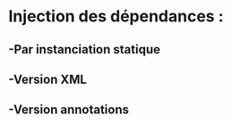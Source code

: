 #   Injection des dépendances :



## **-Par instanciation statique**
## **-Version XML**
## **-Version annotations**

